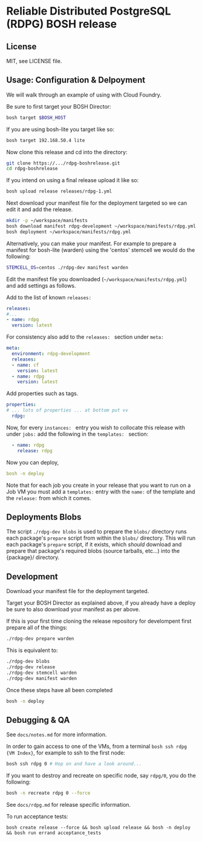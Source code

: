 # Reliable Distributed PostgreSQL (RDPG) BOSH release

## License

MIT, see LICENSE file.

## Usage: Configuration & Delpoyment

We will walk through an example of using with Cloud Foundry.

Be sure to first target your BOSH Director:
```sh
bosh target $BOSH_HOST
```

If you are using bosh-lite you target like so:
```sh
bosh target 192.168.50.4 lite
```

Now clone this release and cd into the directory:
```sh
git clone https://.../rdpg-boshrelease.git
cd rdpg-boshrelease
```

If you intend on using a final release upload it like so:
```sh
bosh upload release releases/rdpg-1.yml
```

Next download your manifest file for the deployment targeted so we can edit it and add the release.

```sh
mkdir -p ~/workspace/manifests
bosh download manifest rdpg-development ~/workspace/manifests/rdpg.yml
bosh deployment ~/workspace/manifests/rdpg.yml
```

Alternatively, you can make your manifest. For example to prepare a manifest for
bosh-lite (warden) using the 'centos' stemcell we would do the following:

```sh
STEMCELL_OS=centos ./rdpg-dev manifest warden
```

Edit the manifest file you downloaded (`~/workspace/manifests/rdpg.yml`) and add settings as follows.

Add to the list of known `releases: `

```yaml
releases:
#...
- name: rdpg
  version: latest
```

For consistency also add to the `releases: ` section under `meta: `

```yaml
meta:
  environment: rdpg-development
  releases:
  - name: cf
    version: latest
  - name: rdpg
    version: latest
```

Add properties such as tags.

```yaml
properties:
# ... lots of properties ... at bottom put vv
  rdpg:
```

Now, for every `instances: ` entry you wish to collocate this release with under `jobs:` add the following in the `templates: ` section:

```yaml
  - name: rdpg
    release: rdpg
```

Now you can deploy,

```yaml
bosh -n deploy
```

Note that for each job you create in your release that you want to run on a
Job VM you must add a `templates:` entry with the `name:` of the template
and the `release:` from which it comes.

## Deployments Blobs

The script `./rdpg-dev blobs` is used to prepare the `blobs/` directory
runs each package's `prepare` script from within the `blobs/`
directory. This will run each package's `prepare` script, if it exists,
which *should* download and prepare that package's required blobs
(source tarballs, etc...) into the {package}/ directory.

## Development

Download your manifest file for the deployment targeted.

Target your BOSH Director as explained above, if you already have a deploy be sure to also download your manifest as per above.

If this is your first time cloning the release repository for develompent first prepare all of the things:
```sh
./rdpg-dev prepare warden
```

This is equivalent to:
```sh
./rdpg-dev blobs
./rdpg-dev release
./rdpg-dev stemcell warden
./rdpg-dev manifest warden
```

Once these steps have all been completed

```sh
bosh -n deploy
```

## Debugging & QA

See `docs/notes.md` for more information.

In order to gain access to one of the VMs, from a terminal `bosh ssh rdpg {VM Index}`,
for example to ssh to the first node:
```sh
bosh ssh rdpg 0 # Hop on and have a look around...
```

If you want to destroy and recreate on specific node, say `rdpg/0`, you do the following:

```sh
bosh -n recreate rdpg 0 --force
```

See `docs/rdpg.md` for release specific information.

To run acceptance tests:

```bosh create release --force && bosh upload release && bosh -n deploy && bosh run errand acceptance_tests```
